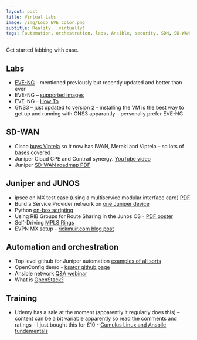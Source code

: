 ```yaml
---
layout: post
title: Virtual Labs
image: /img/Logo_EVE_Color.png
subtitle: Reality...virtually!
tags: [automation, orchestration, labs, Ansible, security, SDN, SD-WAN, Juniper, JUNOS, EVE-NG, BGP, GNS3, openstack, Cisco, Viptela, MPLS, Python]
---
```


Get started labbing with ease. 

## Labs

* [EVE-NG](eve-ng.net) - mentioned previously but recently updated and better than ever
* EVE-NG – [supported images](http://www.eve-ng.net/index.php/documentation/supported-images)
* EVE-NG – [How To](http://www.eve-ng.net/index.php/documentation/howto-s-2)
* GNS3 – just updated to [version 2](https://www.gns3.com/discussions/gns3-2-0-released) - installing the VM is the best way to get up and running with GNS3 apparantly – personally prefer EVE-NG

 
## SD-WAN

* Cisco [buys Viptela](https://techcrunch.com/2017/05/01/cisco-scoops-up-yet-another-cloud-company-acquiring-sd-wan-startup-viptela-for-610-m/) so it now has IWAN, Meraki and Viptela – so lots of bases covered
* Juniper Cloud CPE and Contrail synergy. [YouTube video](https://youtu.be/5VcwPla_9uQ)
* Juniper [SD-WAN roadmap PDF](https://files.acrobat.com/a/preview/ebff5afe-5b9b-48b9-8b67-88ef74efce05)

 
## Juniper and JUNOS

* ipsec on MX test case (using a multiservice modular interface card) [PDF](www.juniper.net%2Ftechpubs%2Fen_US%2Frelease-independent%2Fsolutions%2Finformation-products%2Fpathway-pages%2Fipsec-ms-mic.pdf&usg=AFQjCNHMw5hE88NYR2EtIUH0HoT_YbZ0gA)
* Build a Service Provider network on [one Juniper device](http://forums.juniper.net/t5/Routing/How-To-Build-a-service-provider-network-with-a-single-Juniper/ta-p/305637)
* Python [on-box scripting](http://forums.juniper.net/t5/Automation/FAQ-Learning-About-JET-Part-1-Python-on-Junos-OS/ta-p/297659)
* Using RIB Groups for Route Sharing in the Junos OS - [PDF poster](http://www.juniper.net/assets/us/en/local/pdf/books/day-one-poster-rib-groups.pdf)
* Self-Driving [MPLS Rings](http://forums.juniper.net/t5/TheRoutingChurn/Self-Driving-MPLS-Rings/ba-p/305309)
* EVPN MX setup - [rickmuir.com blog post](http://rickmur.com/evpn-configuration/)


## Automation and orchestration

* Top level github for Juniper automation [examples of all sorts](https://github.com/Juniper/junosautomation?files=1)
* OpenConfig demo - [ksator github page](https://github.com/ksator/openconfig-demo-with-juniper-devices/blob/master/README.md)
* Ansible network [Q&A webinar](https://www.ansible.com/webinars-training/ask-an-expert-networking-mar-2017)
* What is [OpenStack?](https://blog.rackspace.com/what-is-openstack-the-basics-part-1)

 
## Training

* Udemy has a sale at the moment (apparently it regularly does this) – content can be a bit variable apparently so read the comments and ratings – I just bought this for £10 - [Cumulus Linux and Ansbile fundementals](https://www.udemy.com/cumulus-linux-fundamentals-plus-ansible-automation/learn/v4/content)
